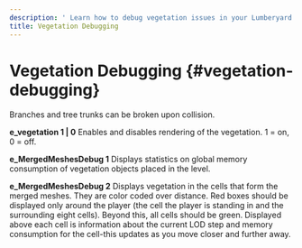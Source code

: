 ```yaml
---
description: ' Learn how to debug vegetation issues in your Lumberyard game project. '
title: Vegetation Debugging
---
```

# Vegetation Debugging {#vegetation-debugging}

Branches and tree trunks can be broken upon collision\.

**e\_vegetation 1 \| 0**
Enables and disables rendering of the vegetation\. 1 = on, 0 = off\.

**e\_MergedMeshesDebug 1**
Displays statistics on global memory consumption of vegetation objects placed in the level\.

**e\_MergedMeshesDebug 2**
Displays vegetation in the cells that form the merged meshes\. They are color coded over distance\. Red boxes should be displayed only around the player \(the cell the player is standing in and the surrounding eight cells\)\. Beyond this, all cells should be green\.
Displayed above each cell is information about the current LOD step and memory consumption for the cell-this updates as you move closer and further away\.